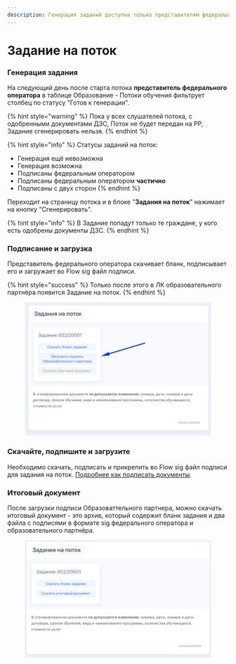 ```yaml
---
description: Генерация заданий доступна только представителям федерального оператора
---
```


# Задание на поток

### Генерация задания

На следующий день после старта потока **представитель федерального оператора**  в таблице Образование - Потоки обучения фильтрует столбец по статусу "Готов к генерации".

{% hint style="warning" %}
Пока у всех слушателей потока, с одобренными документами ДЗС, Поток не будет передан на РР, Задание сгенерировать нельзя.
{% endhint %}

{% hint style="info" %}
Статусы заданий на поток:

* Генерация ещё невозможна
* Генерация возможна
* Подписаны федеральным оператором
* Подписаны федеральным оператором **частично**
* Подписаны с двух сторон
{% endhint %}

Переходит на страницу потока и в блоке "**Задания на поток**" нажимает на кнопку "Сгенерировать".

{% hint style="info" %}
В Задание попадут только те граждане, у кого есть одобрены документы ДЗС.
{% endhint %}

### Подписание и загрузка &#x20;

Представитель федерального оператора скачивает бланк, подписывает его и загружает во Flow sig файл подписи.&#x20;

{% hint style="success" %}
Только после этого в ЛК образовательного партнёра появится Задание на поток.
{% endhint %}

<figure><img src="../.gitbook/assets/image (4).png" alt=""><figcaption></figcaption></figure>

### Скачайте, подпишите и загрузите&#x20;

Необходимо скачать, подписать и прикрепить во Flow sig файл подписи для задания на поток.  [Подробнее как подписать документы](../otvechaem-na-chasto-zadavaemye-voprosy/ispolzovanie-elektronnoi-podpisi.md).

### Итоговый документ

После загрузки подписи Образоваттельного партнера, можно скачать итоговый документ - это архив, который содержит бланк задания и два файла с подписями в формате sig федерального оператора и образовательного партнёра.&#x20;

<figure><img src="../.gitbook/assets/image (9).png" alt=""><figcaption></figcaption></figure>
